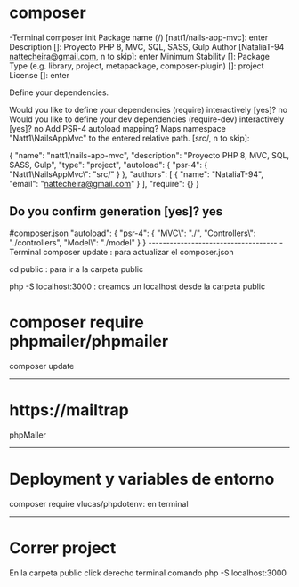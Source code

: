 # composer
-Terminal
composer init
Package name (<vendor>/<name>) [natt1/nails-app-mvc]: enter
Description []: Proyecto PHP 8, MVC, SQL, SASS, Gulp
Author [NataliaT-94 <nattecheira@gmail.com>, n to skip]: enter 
Minimum Stability []: 
Package Type (e.g. library, project, metapackage, composer-plugin) []: project
License []: enter

Define your dependencies.

Would you like to define your dependencies (require) interactively [yes]? no
Would you like to define your dev dependencies (require-dev) interactively [yes]? no
Add PSR-4 autoload mapping? Maps namespace "Natt1\NailsAppMvc" to the entered relative path. [src/, n to skip]:

{
    "name": "natt1/nails-app-mvc",
    "description": "Proyecto PHP 8, MVC, SQL, SASS, Gulp",
    "type": "project",
    "autoload": {
        "psr-4": {
            "Natt1\\NailsAppMvc\\": "src/"
        }
    },
    "authors": [
        {
            "name": "NataliaT-94",
            "email": "nattecheira@gmail.com"
        }
    ],
    "require": {}
}

Do you confirm generation [yes]? yes
------------------------------------

#composer.json
    "autoload": {
        "psr-4": {
            "MVC\\": "./",
            "Controllers\\": "./controllers",
            "Model\\": "./model"
        }
    }
    ------------------------------------
-Terminal
composer update : para actualizar el composer.json

cd public : para ir a la carpeta public

 php -S localhost:3000 : creamos un localhost desde la carpeta public
 
# composer require phpmailer/phpmailer
composer update

------------------------------------------
# https://mailtrap

phpMailer

-------------------------------------------
# Deployment y variables de entorno
composer require vlucas/phpdotenv: en terminal

-------------------------------------------
# Correr project
En la carpeta public click derecho terminal 
comando php -S localhost:3000